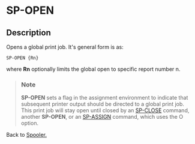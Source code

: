 # SP-OPEN

<PageHeader />

## Description

Opens a global print job. It's general form is as:

```
SP-OPEN {Rn}
```

where **Rn** optionally limits the global open to specific report number n.

> ### Note
>
> **SP-OPEN** sets a flag in the assignment environment to indicate that subsequent printer output should be directed to a global print job. This print job will stay open until closed by an [SP-CLOSE](./../sp-close) command, another **SP-OPEN**, or an [SP-ASSIGN](./../sp-assign) command, which uses the O option.

Back to [Spooler.](./../jbase-spooler)
